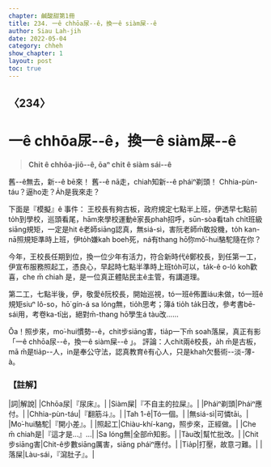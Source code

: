 ```yaml
---
chapter: 鹹酸甜第1冊
title: 234. 一ê chhōa尿--ê，換一ê siàm屎--ê
author: Siau Lah-jih
date: 2022-05-04
category: chheh
show_chapter: 1
layout: post
toc: true
---
```

  
## 〈234〉
# 一ê chhōa尿--ê，換一ê siàm屎--ê
>**Chi̍t ê chhōa-jiō--ê, ōaⁿ chi̍t ê siàm sái--ê**
 
舊--ê無去，新--ê bē來！
舊--ê nā走，chiah知新--ê pháiⁿ剃頭！
Chhia-pùn-táu？逼ho͘走？A̍h是我來走？

下面是『模擬』ê 事件：
王校長有夠古板，政府規定七點半上班，伊透早七點前to̍h到學校，巡頭看尾，hām來學校運動ê家長phah招呼，sūn-sòa看tah chi̍t班級siāng規矩，一定是hit ê老師siāng認真，無siá-sì，害阮老師m̄敢投機，to̍h kan-nā照規矩準時上班，伊to̍h嫌kah boeh死，ná有thang hō͘你mô͘-hui駱駝隨在你？

今年，王校長任期到位，換一位少年有活力，符合新時代ê鄭校長，到任第一工，伊宣布服務照起工，憑良心，早起時七點半準時上班to̍h可以，ta̍k-ê o-ló koh歡喜，che m̄ chiah 是，是一位真正體貼民主ê主管，有講道理。

第二工，七點半後，伊，敬愛ê阮校長，開始巡視，tó一班ê佈置iáu未做，tó一班ê規矩siuⁿ lô-so，hō͘ gín-á sa lóng無，tio̍h思考；簿á tio̍h ta̍k日改，參考書bē-sái用，考卷ka-tī出，絕對m̄-thang hō͘學生á tàu改……

Ŏa！照步來，mo͘-hui慣勢--ê，chit步siāng害，tia̍p一下m̄ soah落屎，真正有影「一ê chhōa尿--ê，換一ê siàm屎--ê 」。
評論：人chit兩ê校長，a̍h m̄是古板，mā m̄是tia̍p--人，in是奉公守法，認真教育ê有心人，只是khah欠藝術--淡-薄-à。


### 【註解】

|詞|解說|
|Chhōa尿|『尿床』。|
|Siàm屎|『不自主的拉屎』。|
|Pháiⁿ剃頭|Pháiⁿ應付。|
|Chhia-pùn-táu|『翻筋斗』。|
|Tah 1-ê|Tó一個。|
|無siá-sì|可憐tāi。|
|Mo͘-hui駱駝|『開小差』。|
|照起工|Chiàu-khí-kang，照步來，正經做。|
|Che m̄ chiah是|『這才是…』…|
|Sa lóng無|全部m̄知影。|
|Tàu改|幫忙批改。|
|Chit步siāng害|Chit-ê步數siāng厲害，siāng pháiⁿ應付。|
|Tia̍p|打壓，故意刁難。|
|落屎|Làu-sái，『瀉肚子』。|

